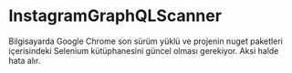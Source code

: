 # InstagramGraphQLScanner

Bilgisayarda Google Chrome son sürüm yüklü ve projenin nuget paketleri içerisindeki Selenium kütüphanesini güncel olması gerekiyor. Aksi halde hata alır.
